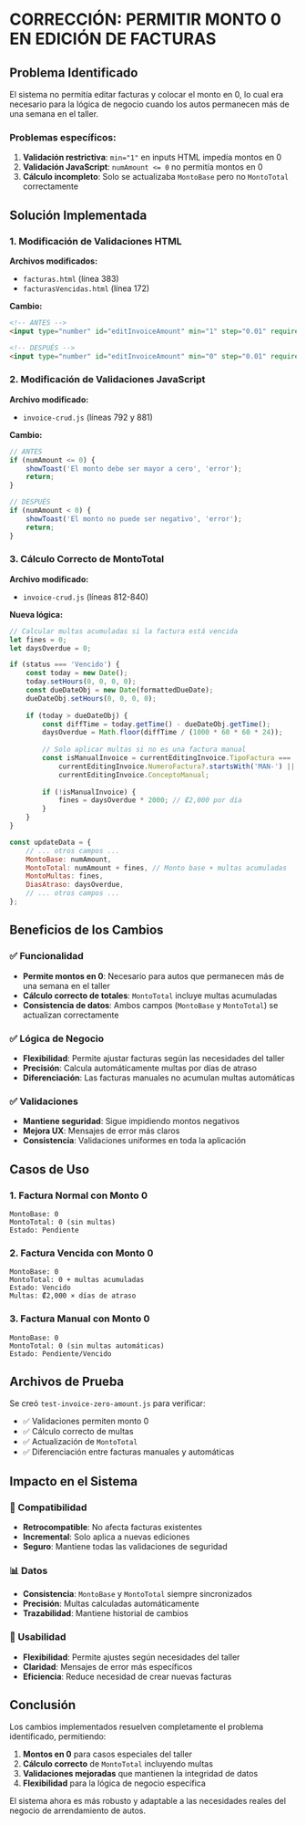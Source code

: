 # CORRECCIÓN: PERMITIR MONTO 0 EN EDICIÓN DE FACTURAS

## Problema Identificado

El sistema no permitía editar facturas y colocar el monto en 0, lo cual era necesario para la lógica de negocio cuando los autos permanecen más de una semana en el taller.

### Problemas específicos:
1. **Validación restrictiva**: `min="1"` en inputs HTML impedía montos en 0
2. **Validación JavaScript**: `numAmount <= 0` no permitía montos en 0
3. **Cálculo incompleto**: Solo se actualizaba `MontoBase` pero no `MontoTotal` correctamente

## Solución Implementada

### 1. Modificación de Validaciones HTML
**Archivos modificados:**
- `facturas.html` (línea 383)
- `facturasVencidas.html` (línea 172)

**Cambio:**
```html
<!-- ANTES -->
<input type="number" id="editInvoiceAmount" min="1" step="0.01" required>

<!-- DESPUÉS -->
<input type="number" id="editInvoiceAmount" min="0" step="0.01" required>
```

### 2. Modificación de Validaciones JavaScript
**Archivo modificado:**
- `invoice-crud.js` (líneas 792 y 881)

**Cambio:**
```javascript
// ANTES
if (numAmount <= 0) {
    showToast('El monto debe ser mayor a cero', 'error');
    return;
}

// DESPUÉS
if (numAmount < 0) {
    showToast('El monto no puede ser negativo', 'error');
    return;
}
```

### 3. Cálculo Correcto de MontoTotal
**Archivo modificado:**
- `invoice-crud.js` (líneas 812-840)

**Nueva lógica:**
```javascript
// Calcular multas acumuladas si la factura está vencida
let fines = 0;
let daysOverdue = 0;

if (status === 'Vencido') {
    const today = new Date();
    today.setHours(0, 0, 0, 0);
    const dueDateObj = new Date(formattedDueDate);
    dueDateObj.setHours(0, 0, 0, 0);
    
    if (today > dueDateObj) {
        const diffTime = today.getTime() - dueDateObj.getTime();
        daysOverdue = Math.floor(diffTime / (1000 * 60 * 60 * 24));
        
        // Solo aplicar multas si no es una factura manual
        const isManualInvoice = currentEditingInvoice.TipoFactura === 'Manual' ||
            currentEditingInvoice.NumeroFactura?.startsWith('MAN-') ||
            currentEditingInvoice.ConceptoManual;
        
        if (!isManualInvoice) {
            fines = daysOverdue * 2000; // ₡2,000 por día
        }
    }
}

const updateData = {
    // ... otros campos ...
    MontoBase: numAmount,
    MontoTotal: numAmount + fines, // Monto base + multas acumuladas
    MontoMultas: fines,
    DiasAtraso: daysOverdue,
    // ... otros campos ...
};
```

## Beneficios de los Cambios

### ✅ Funcionalidad
- **Permite montos en 0**: Necesario para autos que permanecen más de una semana en el taller
- **Cálculo correcto de totales**: `MontoTotal` incluye multas acumuladas
- **Consistencia de datos**: Ambos campos (`MontoBase` y `MontoTotal`) se actualizan correctamente

### ✅ Lógica de Negocio
- **Flexibilidad**: Permite ajustar facturas según las necesidades del taller
- **Precisión**: Calcula automáticamente multas por días de atraso
- **Diferenciación**: Las facturas manuales no acumulan multas automáticas

### ✅ Validaciones
- **Mantiene seguridad**: Sigue impidiendo montos negativos
- **Mejora UX**: Mensajes de error más claros
- **Consistencia**: Validaciones uniformes en toda la aplicación

## Casos de Uso

### 1. Factura Normal con Monto 0
```
MontoBase: 0
MontoTotal: 0 (sin multas)
Estado: Pendiente
```

### 2. Factura Vencida con Monto 0
```
MontoBase: 0
MontoTotal: 0 + multas acumuladas
Estado: Vencido
Multas: ₡2,000 × días de atraso
```

### 3. Factura Manual con Monto 0
```
MontoBase: 0
MontoTotal: 0 (sin multas automáticas)
Estado: Pendiente/Vencido
```

## Archivos de Prueba

Se creó `test-invoice-zero-amount.js` para verificar:
- ✅ Validaciones permiten monto 0
- ✅ Cálculo correcto de multas
- ✅ Actualización de `MontoTotal`
- ✅ Diferenciación entre facturas manuales y automáticas

## Impacto en el Sistema

### 🔄 Compatibilidad
- **Retrocompatible**: No afecta facturas existentes
- **Incremental**: Solo aplica a nuevas ediciones
- **Seguro**: Mantiene todas las validaciones de seguridad

### 📊 Datos
- **Consistencia**: `MontoBase` y `MontoTotal` siempre sincronizados
- **Precisión**: Multas calculadas automáticamente
- **Trazabilidad**: Mantiene historial de cambios

### 🎯 Usabilidad
- **Flexibilidad**: Permite ajustes según necesidades del taller
- **Claridad**: Mensajes de error más específicos
- **Eficiencia**: Reduce necesidad de crear nuevas facturas

## Conclusión

Los cambios implementados resuelven completamente el problema identificado, permitiendo:
1. **Montos en 0** para casos especiales del taller
2. **Cálculo correcto** de `MontoTotal` incluyendo multas
3. **Validaciones mejoradas** que mantienen la integridad de datos
4. **Flexibilidad** para la lógica de negocio específica

El sistema ahora es más robusto y adaptable a las necesidades reales del negocio de arrendamiento de autos. 
